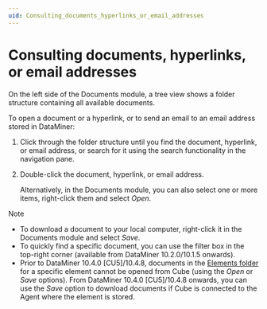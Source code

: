 ```yaml
---
uid: Consulting_documents_hyperlinks_or_email_addresses
---
```


# Consulting documents, hyperlinks, or email addresses

On the left side of the Documents module, a tree view shows a folder structure containing all available documents.

To open a document or a hyperlink, or to send an email to an email address stored in DataMiner:

1. Click through the folder structure until you find the document, hyperlink, or email address, or search for it using the search functionality in the navigation pane.

1. Double-click the document, hyperlink, or email address.

   Alternatively, in the Documents module, you can also select one or more items, right-click them and select *Open*.

> [!NOTE]
>
> - To download a document to your local computer, right-click it in the Documents module and select *Save*.
> - To quickly find a specific document, you can use the filter box in the top-right corner (available from DataMiner 10.2.0/10.1.5 onwards).
> - Prior to DataMiner 10.4.0 [CU5]/10.4.8, documents in the [Elements folder](xref:Managing_the_document_folders#the-elements-folder) for a specific element cannot be opened from Cube (using the *Open* or *Save* options). From DataMiner 10.4.0 [CU5]/10.4.8 onwards, you can use the *Save* option to download documents if Cube is connected to the Agent where the element is stored.<!-- RN 39876 -->
